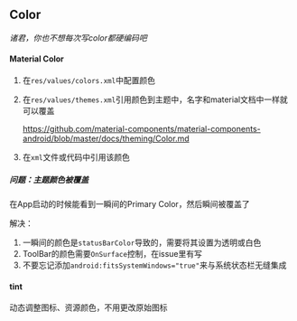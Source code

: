 ## Color

*诸君，你也不想每次写color都硬编码吧*



#### Material Color

1. 在`res/values/colors.xml`中配置颜色

2. 在`res/values/themes.xml`引用颜色到主题中，名字和material文档中一样就可以覆盖

   https://github.com/material-components/material-components-android/blob/master/docs/theming/Color.md

3. 在`xml`文件或代码中引用该颜色

##### 问题：主题颜色被覆盖

在App启动的时候能看到一瞬间的Primary Color，然后瞬间被覆盖了

解决：

1. 一瞬间的颜色是`statusBarColor`导致的，需要将其设置为透明或白色
2. ToolBar的颜色需要`OnSurface`控制，在issue里有写
3. 不要忘记添加`android:fitsSystemWindows="true"`来与系统状态栏无缝集成



#### tint

动态调整图标、资源颜色，不用更改原始图标